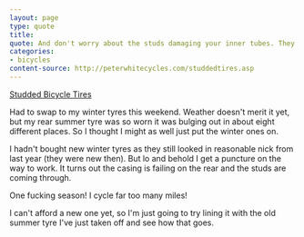 ```yaml
---
layout: page
type: quote
title: 
quote: And don't worry about the studs damaging your inner tubes. They won't. The tires are carefully designed to prevent the studs from puncturing the tube... As tires age, the casing deteriorates, and then the studs can push through the casing...
categories: 
- bicycles
content-source: http://peterwhitecycles.com/studdedtires.asp
---
```

<a href="http://peterwhitecycles.com/studdedtires.asp">Studded Bicycle Tires</a>

Had to swap to my winter tyres this weekend. Weather doesn't merit it yet, but my rear summer tyre was so worn it was bulging out in about eight different places. So I thought I might as well just put the winter ones on.

I hadn't bought new winter tyres as they still looked in reasonable nick from last year (they were new then). But lo and behold I get a puncture on the way to work. It turns out the casing is failing on the rear and the studs are coming through. 

One fucking season! I cycle far too many miles!

I can't afford a new one yet, so I'm just going to try lining it with the old summer tyre I've just taken off and see how that goes.
